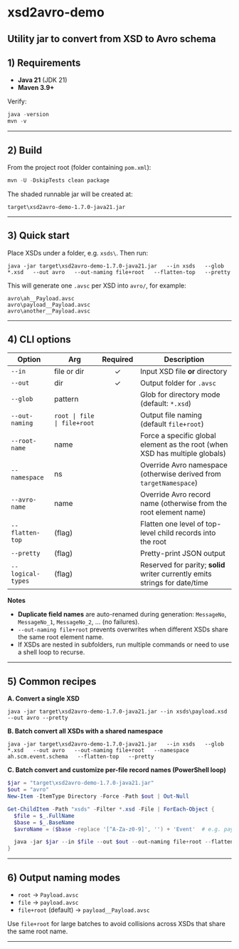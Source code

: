 # xsd2avro-demo
Utility jar to convert from XSD to Avro schema
---

## 1) Requirements

- **Java 21** (JDK 21)
- **Maven 3.9+**

Verify:
```powershell
java -version
mvn -v
```

---

## 2) Build

From the project root (folder containing `pom.xml`):

```powershell
mvn -U -DskipTests clean package
```

The shaded runnable jar will be created at:
```
target\xsd2avro-demo-1.7.0-java21.jar
```

---

## 3) Quick start

Place XSDs under a folder, e.g. `xsds\`. Then run:

```
java -jar target\xsd2avro-demo-1.7.0-java21.jar   --in xsds   --glob *.xsd   --out avro   --out-naming file+root   --flatten-top   --pretty
```


This will generate one `.avsc` per XSD into `avro/`, for example:
```
avro\ah__Payload.avsc
avro\payload__Payload.avsc
avro\another__Payload.avsc
```

---

## 4) CLI options

| Option | Arg | Required | Description |
|---|---|:---:|---|
| `--in` | file or dir | ✓ | Input XSD file **or** directory |
| `--out` | dir | ✓ | Output folder for `.avsc` |
| `--glob` | pattern |  | Glob for directory mode (default: `*.xsd`) |
| `--out-naming` | `root \| file \| file+root` |  | Output file naming (default `file+root`) |
| `--root-name` | name |  | Force a specific global element as the root (when XSD has multiple globals) |
| `--namespace` | ns |  | Override Avro namespace (otherwise derived from `targetNamespace`) |
| `--avro-name` | name |  | Override Avro record name (otherwise from the root element name) |
| `--flatten-top` | (flag) |  | Flatten one level of top-level child records into the root |
| `--pretty` | (flag) |  | Pretty-print JSON output |
| `--logical-types` | (flag) |  | Reserved for parity; **solid** writer currently emits strings for date/time |

**Notes**

- **Duplicate field names** are auto-renamed during generation: `MessageNo`, `MessageNo_1`, `MessageNo_2`, … (no failures).
- `--out-naming file+root` prevents overwrites when different XSDs share the same root element name.
- If XSDs are nested in subfolders, run multiple commands or need to use a shell loop to recurse.

---

## 5) Common recipes

**A. Convert a single XSD**
```
java -jar target\xsd2avro-demo-1.7.0-java21.jar --in xsds\payload.xsd --out avro --pretty
```

**B. Batch convert all XSDs with a shared namespace**
```
java -jar target\xsd2avro-demo-1.7.0-java21.jar   --in xsds   --glob *.xsd   --out avro   --out-naming file+root   --namespace ah.scm.event.schema   --flatten-top   --pretty
```

**C. Batch convert and customize per-file record names (PowerShell loop)**
```powershell
$jar = "target\xsd2avro-demo-1.7.0-java21.jar"
$out = "avro"
New-Item -ItemType Directory -Force -Path $out | Out-Null

Get-ChildItem -Path "xsds" -Filter *.xsd -File | ForEach-Object {
  $file = $_.FullName
  $base = $_.BaseName
  $avroName = ($base -replace '[^A-Za-z0-9]', '') + 'Event'  # e.g. payload.xsd -> payloadEvent

  java -jar $jar --in $file --out $out --out-naming file+root --flatten-top --pretty --avro-name $avroName
}
```

---
## 6) Output naming modes

- `root` → `Payload.avsc`
- `file` → `payload.avsc`
- `file+root` (default) → `payload__Payload.avsc`

Use `file+root` for large batches to avoid collisions across XSDs that share the same root name.

---
